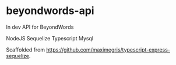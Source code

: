 # beyondwords-api

In dev API for BeyondWords 

NodeJS Sequelize Typescript Mysql

Scaffolded from https://github.com/maximegris/typescript-express-sequelize.